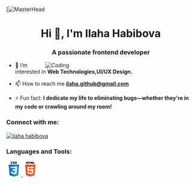 [![MasterHead](https://www.interviewbit.com/blog/wp-content/uploads/2021/08/2.jpg.)
<h1 align="center">Hi 👋, I'm Ilaha Habibova</h1>
<h3 align="center">A passionate frontend developer</h3>
<img align="right" alt="Coding" width="400" src="https://media.tenor.com/QVC1Nmb9TwUAAAAi/coding.gif" >

- 👀 I’m interested in **Web Technologies,UI/UX Design.**

- 📫 How to reach me **ilaha.github@gmail.com**

- ⚡ Fun fact: **I dedicate my life to eliminating bugs—whether they're in my code or crawling around my room!**

<h3 align="left">Connect with me:</h3>
<p align="left">
<a href="https://linkedin.com/in/ilaha habibova" target="blank"><img align="center" src="https://raw.githubusercontent.com/rahuldkjain/github-profile-readme-generator/master/src/images/icons/Social/linked-in-alt.svg" alt="ilaha habibova" height="30" width="40" /></a>
</p>

<h3 align="left">Languages and Tools:</h3>
<p align="left"> <a href="https://www.w3schools.com/css/" target="_blank" rel="noreferrer"> <img src="https://raw.githubusercontent.com/devicons/devicon/master/icons/css3/css3-original-wordmark.svg" alt="css3" width="40" height="40"/> </a> <a href="https://www.w3.org/html/" target="_blank" rel="noreferrer"> <img src="https://raw.githubusercontent.com/devicons/devicon/master/icons/html5/html5-original-wordmark.svg" alt="html5" width="40" height="40"/> </a> </p>
